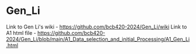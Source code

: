 # Gen_Li
Link to Gen Li's wiki - https://github.com/bcb420-2024/Gen_Li/wiki
Link to A1 html file - https://github.com/bcb420-2024/Gen_Li/blob/main/A1_Data_selection_and_initial_Processing/A1_Gen_Li.html
